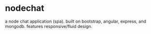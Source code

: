 nodechat
========

a node chat application (spa).  built on bootstrap, angular, express, and mongodb.  features responsive/fluid design.
